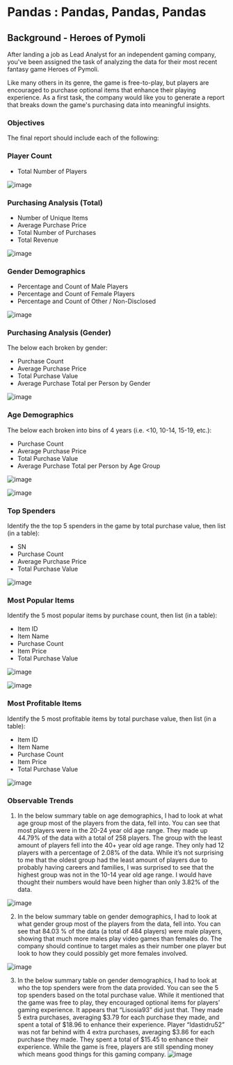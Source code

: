 # Pandas : Pandas, Pandas, Pandas

## Background - Heroes of Pymoli 
After landing a job as Lead Analyst for an independent gaming company, you've been assigned the task of analyzing the data for their most recent fantasy game Heroes of Pymoli.

Like many others in its genre, the game is free-to-play, but players are encouraged to purchase optional items that enhance their playing experience. As a first task, the company would like you to generate a report that breaks down the game's purchasing data into meaningful insights.

### Objectives
The final report should include each of the following:

### Player Count
- Total Number of Players

![image](https://user-images.githubusercontent.com/69765842/103450141-f599ff80-4c7f-11eb-8eeb-a34f44bc694c.png)


### Purchasing Analysis (Total)
- Number of Unique Items
- Average Purchase Price
- Total Number of Purchases
- Total Revenue

![image](https://user-images.githubusercontent.com/69765842/103450145-14989180-4c80-11eb-9cc9-32c4fce5a0a1.png)

### Gender Demographics
- Percentage and Count of Male Players
- Percentage and Count of Female Players
- Percentage and Count of Other / Non-Disclosed

![image](https://user-images.githubusercontent.com/69765842/103450158-43166c80-4c80-11eb-8be5-2f38f601307d.png)

### Purchasing Analysis (Gender)
The below each broken by gender:
- Purchase Count
- Average Purchase Price
- Total Purchase Value
- Average Purchase Total per Person by Gender

![image](https://user-images.githubusercontent.com/69765842/103450552-31d05e80-4c86-11eb-894e-a4fddb12a3f8.png)

### Age Demographics
The below each broken into bins of 4 years (i.e. <10, 10-14, 15-19, etc.):
- Purchase Count
- Average Purchase Price
- Total Purchase Value
- Average Purchase Total per Person by Age Group

![image](https://user-images.githubusercontent.com/69765842/103450185-98eb1480-4c80-11eb-9dd3-7cbeadf55117.png)

![image](https://user-images.githubusercontent.com/69765842/103450192-b15b2f00-4c80-11eb-8c24-6e9f29497757.png)

### Top Spenders
Identify the the top 5 spenders in the game by total purchase value, then list (in a table):
- SN
- Purchase Count
- Average Purchase Price
- Total Purchase Value

![image](https://user-images.githubusercontent.com/69765842/103450504-a060ec80-4c85-11eb-9245-58ad5cb21a47.png)

### Most Popular Items
Identify the 5 most popular items by purchase count, then list (in a table):
- Item ID
- Item Name
- Purchase Count
- Item Price
- Total Purchase Value

![image](https://user-images.githubusercontent.com/69765842/103450518-cab2aa00-4c85-11eb-8182-a1f6c5da5674.png)

![image](https://user-images.githubusercontent.com/69765842/103450528-ea49d280-4c85-11eb-84a4-a07be2f79d0c.png)

### Most Profitable Items
Identify the 5 most profitable items by total purchase value, then list (in a table):
- Item ID
- Item Name
- Purchase Count
- Item Price
- Total Purchase Value

![image](https://user-images.githubusercontent.com/69765842/103450538-15ccbd00-4c86-11eb-8b99-c0a48a2e54df.png)

### Observable Trends
1.	In the below summary table on age demographics, I had to look at what age group most of the players from the data, fell into.  You can see that most players were in the 20-24 year old age range.  They made up 44.79% of the data with a total of 258 players.  The group with the least amount of players fell into the 40+ year old age range.  They only had 12 players with a percentage of 2.08% of the data.  While it’s not surprising to me that the oldest group had the least amount of players due to probably having careers and families, I was surprised to see that the highest group was not in the 10-14 year old age range. I would have thought their numbers would have been higher than only 3.82% of the data.


![image](https://user-images.githubusercontent.com/69765842/103449402-f29a1180-4c75-11eb-9e6f-10e5c7d9ad80.png)

2. In the below summary table on gender demographics, I had to look at what gender group most of the players from the data, fell into.  You can see that 84.03 % of the data (a total of 484 players) were male players, showing that much more males play video games than females do.  The company should continue to target males as their number one player but look to how they could possibly get more females involved.


![image](https://user-images.githubusercontent.com/69765842/103449406-fb8ae300-4c75-11eb-9eaa-1e788648091c.png)

3. In the below summary table on gender demographics, I had to look at who the top spenders were from the data provided.  You can see the 5 top spenders based on the total purchase value.  While it mentioned that the game was free to play, they encouraged optional items for players’ gaming experience.  It appears that “Lisosia93” did just that.  They made 5 extra purchases, averaging $3.79 for each purchase they made, and spent a total of $18.96 to enhance their experience.  Player “Idastidru52” was not far behind with 4 extra purchases, averaging $3.86 for each purchase they made. They spent a total of $15.45 to enhance their experience.  While the game is free, players are still spending money which means good things for this gaming company.
![image](https://user-images.githubusercontent.com/69765842/103449409-047bb480-4c76-11eb-88b5-516b76c62aa8.png)

